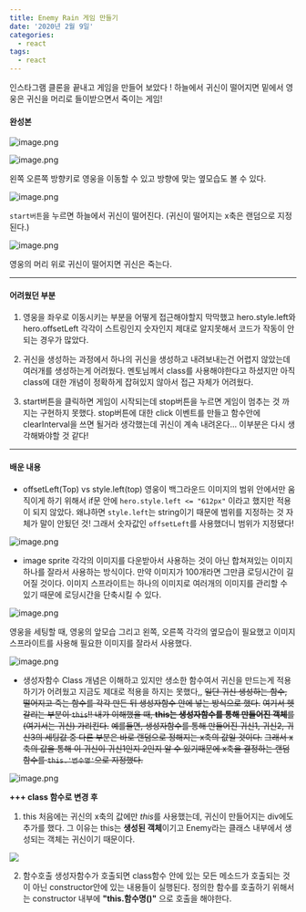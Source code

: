 ```yaml
---
title: Enemy Rain 게임 만들기
date: '2020년 2월 9일'
categories:
  - react
tags:
  - react
---
```


인스타그램 클론을 끝내고 게임을 만들어 보았다 !
하늘에서 귀신이 떨어지면 밑에서 영웅은 귀신을 머리로 들이받으면서 죽이는 게임!

#### 완성본

![image.png](https://images.velog.io/post-images/ppl8709/7ef0e090-4953-11ea-ae72-d1a4dfb08214/image.png)

![image.png](https://images.velog.io/post-images/ppl8709/144b2ae0-4960-11ea-ae28-cf3a94038637/image.png)

왼쪽 오른쪽 방향키로 영웅을 이동할 수 있고 방향에 맞는 옆모습도 볼 수 있다.

![image.png](https://images.velog.io/post-images/ppl8709/2a66a700-4960-11ea-ae28-cf3a94038637/image.png)

`start버튼`을 누르면 하늘에서 귀신이 떨어진다. (귀신이 떨어지는 x축은 랜덤으로 지정된다.)

![image.png](https://images.velog.io/post-images/ppl8709/45ea6a20-4960-11ea-b5c7-5fa51e72d367/image.png)

영웅의 머리 위로 귀신이 떨어지면 귀신은 죽는다.

---

#### 어려웠던 부분

1. 영웅을 좌우로 이동시키는 부분을 어떻게 접근해야할지 막막했고 hero.style.left와 hero.offsetLeft 각각이 스트링인지 숫자인지 제대로 알지못해서 코드가 작동이 안되는 경우가 많았다.

2. 귀신을 생성하는 과정에서 하나의 귀신을 생성하고 내려보내는건 어렵지 않았는데 여러개를 생성하는게 어려웠다. 멘토님께서 class를 사용해야한다고 하셨지만 아직 class에 대한 개념이 정확하게 잡혀있지 않아서 접근 자체가 어려웠다.

3. start버튼을 클릭하면 게임이 시작되는데 stop버튼을 누르면 게임이 멈추는 것 까지는 구현하지 못했다. stop버튼에 대한 click 이벤트를 만들고 함수안에 clearInterval을 쓰면 될거라 생각했는데 귀신이 계속 내려온다... 이부분은 다시 생각해봐야할 것 같다!

---

#### 배운 내용

- offsetLeft(Top) vs style.left(top)
  영웅이 백그라운드 이미지의 범위 안에서만 움직이게 하기 위해서 if문 안에 `hero.style.left <= "612px"` 이라고 했지만 적용이 되지 않았다. 왜냐하면 `style.left`는 string이기 때문에 범위를 지정하는 것 자체가 말이 안됬던 것! 그래서 숫자값인 `offsetLeft`를 사용했더니 범위가 지정됐다!

![image.png](https://images.velog.io/post-images/ppl8709/ac9ee150-4b28-11ea-8c4b-454db6a41f87/image.png)

- image sprite
  각각의 이미지를 다운받아서 사용하는 것이 아닌 합쳐져있는 이미지 하나를 잘라서 사용하는 방식이다. 만약 이미지가 100개라면 그만큼 로딩시간이 길어질 것이다. 이미지 스프라이트는 하나의 이미지로 여러개의 이미지를 관리할 수 있기 때문에 로딩시간을 단축시킬 수 있다.

![image.png](https://images.velog.io/post-images/ppl8709/c4346fc0-4b27-11ea-89f4-11e1fd3d5794/image.png)

영웅을 세팅할 때, 영웅의 앞모습 그리고 왼쪽, 오른쪽 각각의 옆모습이 필요했고 이미지 스프라이트를 사용해 필요한 이미지를 잘라서 사용했다.

![image.png](https://images.velog.io/post-images/ppl8709/104dca50-4b28-11ea-ad70-2f9c1108b959/image.png)

- 생성자함수 Class
  개념은 이해하고 있지만 생소한 함수여서 귀신을 만드는게 적용하기가 어려웠고 지금도 제대로 적용을 하지는 못했다,,
  ~~일단 귀신 생성하는 함수, 떨어지고 죽는 함수를 각각 만든 뒤 생성자함수 안에 넣는 방식으로 했다.~~ ~~여기서 헷갈리는 부분이 `this`!! 내가 이해했을 때, **this는 생성자함수를 통해 만들어진 객체**를(여기서는 귀신) 가리킨다.~~
  ~~예를들면, 생성자함수를 통해 만들어진 귀신1, 귀신2, 귀신3의 세팅값 중 다른 부분은 바로 랜덤으로 정해지는 x축의 값일 것이다.~~ ~~그래서 x축의 값을 통해 이 귀신이 귀신1인지 2인지 알 수 있기때문에 x축을 결정하는 랜덤함수를 `this.'변수명'`으로 지정했다.~~

![image.png](https://images.velog.io/post-images/ppl8709/bdf2c340-4b28-11ea-89f4-11e1fd3d5794/image.png)

**+++ class 함수로 변경 후**

1. this
   처음에는 귀신의 x축의 값에만 *this*를 사용했는데, 귀신이 만들어지는 div에도 추가를 했다. 그 이유는 this는 **생성된 객체**이기고 Enemy라는 클래스 내부에서 생성되는 객체는 귀신이기 때문이다.

![](https://images.velog.io/images/ppl8709/post/dd410645-3254-47ee-aa48-81ce11eb0ed5/image.png)

2. 함수호출
   생성자함수가 호출되면 class함수 안에 있는 모든 메소드가 호출되는 것이 아닌 constructor안에 있는 내용들이 실행된다. 정의한 함수를 호출하기 위해서는 constructor 내부에 **"this.함수명()"** 으로 호출을 해야한다.
